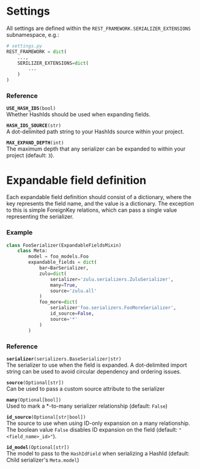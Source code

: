 # Settings
All settings are defined within the `REST_FRAMEWORK.SERIALIZER_EXTENSIONS`
subnamespace, e.g.:

```py
# settings.py
REST_FRAMEWORK = dict(
    ...,
    SERILIZER_EXTENSIONS=dict(
        ...
    )
)
```

### Reference

**`USE_HASH_IDS`**`(bool)` <br>
Whether HashIds should be used when expanding fields.

**`HASH_IDS_SOURCE`**`(str)` <br>
A dot-delimited path string to your HashIds source within your project.

**`MAX_EXPAND_DEPTH`**`(int)` <br>
The maximum depth that any serializer can be expanded to within your
project (default: `3`).


# Expandable field definition
Each expandable field definition should consist of a dictionary, where the
key represents the field name, and the value is a dictionary. The exception to
this is simple ForeignKey relations, which can pass a single value representing
the serializer.

### Example
```py
class FooSerializer(ExpandableFieldsMixin)
    class Meta:
        model = foo_models.Foo
        expandable_fields = dict(
            bar=BarSerializer,
            zulu=dict(
                serializer='zulu.serializers.ZuluSerializer',
                many=True,
                source='zulu.all'
            )
            foo_more=dict(
                serializer'foo.serializers.FooMoreSerializer',
                id_source=False,
                source='*'
            )
        )
```


### Reference

**`serializer`**`(serializers.BaseSerializer|str)` <br>
The serializer to use when the field is expanded. A dot-delimited import
string can be used to avoid circular dependency and ordering issues.

**`source`**`(Optional[str])` <br>
Can be used to pass a custom source attribute to the serializer

**`many`**`(Optional[bool])` <br>
Used to mark a *-to-many serializer relationship (default: `False`)

**`id_source`**`(Optional[str|bool])` <br>
The source to use when using ID-only expansion on a many relationship.
The boolean value `False` disables ID expansion on the field
(default: `"<field_name>_id>"`).

**`id_model`**`(Optional[str])` <br>
The model to pass to the `HashIdField` when serializing a HashId
(default: Child serializer's `Meta.model`)

